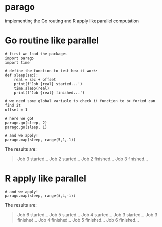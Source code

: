 # parago
implementing the Go routing and R apply like parallel computation

# Go routine like parallel

```
# first we load the packages
import parago
import time

# define the function to test how it works
def sleep(sec):
    real = sec + offset
    print(f'Job {real} started...')
    time.sleep(real)
    print(f'Job {real} finished...')

# we need some global variable to check if function to be forked can find it
offset = 1

# here we go!
parago.go(sleep, 2)
parago.go(sleep, 1)

# and we apply!
parago.map(sleep, range(5,1,-1))
```

The results are:

> Job 3 started...
> Job 2 started...
> Job 2 finished...
> Job 3 finished...

# R apply like parallel

```
# and we apply!
parago.map(sleep, range(5,1,-1))
```

The results are:

> Job 6 started...
> Job 5 started...
> Job 4 started...
> Job 3 started...
> Job 3 finished...
> Job 4 finished...
> Job 5 finished...
> Job 6 finished...

